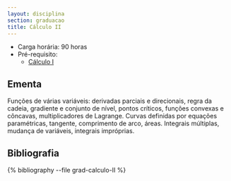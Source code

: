 ```yaml
---
layout: disciplina
section: graduacao
title: Cálculo II
---
```


- Carga horária: 90 horas 
- Pré-requisito: 
    - [Cálculo I](calculo-I.html)

## Ementa 

Funções de várias variáveis: derivadas parciais e direcionais, regra da cadeia, gradiente e conjunto de nível, pontos críticos, funções convexas e côncavas, multiplicadores de Lagrange. Curvas definidas por equações paramétricas, tangente, comprimento de arco, áreas. Integrais múltiplas, mudança de variáveis, integrais impróprias. 

## Bibliografia

{% bibliography --file grad-calculo-II %}

